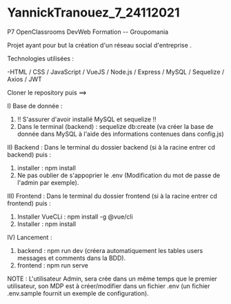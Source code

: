 # YannickTranouez_7_24112021
P7 OpenClassrooms DevWeb Formation -- Groupomania

Projet ayant pour but la création d'un réseau social d'entreprise .

Technologies utilisées : 

-HTML / CSS / JavaScript / VueJS / Node.js / Express / MySQL / Sequelize / Axios / JWT

Cloner le repository puis ==>

I) Base de donnée : 
1) !! S'assurer d'avoir installé MySQL et sequelize !!
2) Dans le terminal (backend) : sequelize db:create (va créer la base de donnée dans MySQL à l'aide des informations contenues dans config.js)


II) Backend : 
Dans le terminal du dossier backend (si à la racine entrer cd backend) puis :
1) installer : npm install
2) Ne pas oublier de s'appoprier le .env (Modification du mot de passe de l'admin par exemple).


III) Frontend :
Dans le terminal du dossier frontend (si à la racine entrer cd frontend) puis :
1) Installer VueCLi : npm install -g @vue/cli
2) Installer : npm install


IV) Lancement : 
1) backend : npm run dev (créera automatiquement les tables users messages et comments dans la BDD).
2) frontend : npm run serve

NOTE : L'utilisateur Admin, sera crée dans un même temps que le premier utilisateur, son MDP est à créer/modifier dans un fichier .env (un fichier .env.sample fournit un exemple de configuration).






